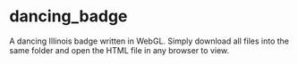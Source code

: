 # dancing_badge
A dancing Illinois badge written in WebGL. Simply download all files into the same folder and open the HTML file in any browser to view.

